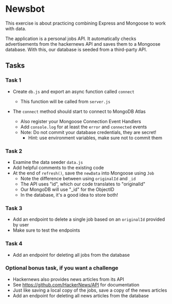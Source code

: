 # Newsbot

This exercise is about practicing combining Express and Mongoose to work with data.

The application is a personal jobs API. It automatically checks advertisements from the hackernews API and saves them to a Mongoose database. With this, our database is seeded from a third-party API.

## Tasks

### Task 1

- Create `db.js` and export an async function called `connect`
    - This function will be called from `server.js`

- The `connect` method should start to connect to MongoDB Atlas
    - Also register your Mongoose Connection Event Handlers
    - Add `console.log` for at least the `error` and `connected` events
    - Note: Do not commit your database credentials, they are secret!
        - Hint: use environment variables, make sure not to commit them

### Task 2

- Examine the data seeder `data.js`
- Add helpful comments to the existing code
- At the end of `refresh()`, save the `newData` into Mongoose using `Job`
    - Note the difference between using `originalId` and `_id`
    - The API uses "id", which our code translates to "originalId"
    - Our MongoDB will use "_id" for the ObjectID
    - In the database, it's a good idea to store both!

### Task 3

- Add an endpoint to delete a single job based on an `originalId` provided by user
- Make sure to test the endpoints

### Task 4

- Add an endpoint for deleting all jobs from the database

### **Optional bonus task, if you want a challenge**

- Hackernews also provides news articles from its API
- See https://github.com/HackerNews/API for documentation
- Just like saving a local copy of the jobs, save a copy of the news articles
- Add an endpoint for deleting all news articles from the database
